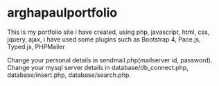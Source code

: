# arghapaulportfolio
This is my portfolio site i have created, using php, javascript, html, css, jquery, ajax, i have used some plugins such as Bootstrap 4, Pace.js, Typed.js, PHPMailer

Change your personal details in sendmail.php(mailserver id, password). 
Change your mysql server details in database/db_connect.php, database/insert.php, database/search.php.  
